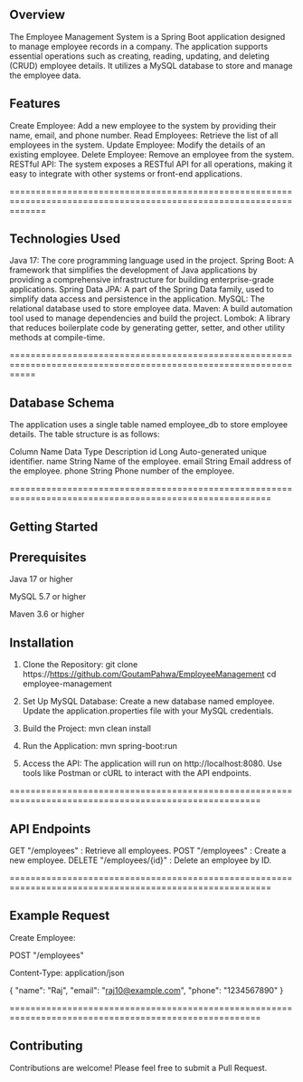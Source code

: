 
Overview
---------

The Employee Management System is a Spring Boot application designed to manage employee records in a company. The application supports essential operations 
such as creating, reading, updating, and deleting (CRUD) employee details. It utilizes a MySQL database to store and manage the employee data.


Features
---------

Create Employee: Add a new employee to the system by providing their name, email, and phone number.
Read Employees: Retrieve the list of all employees in the system.
Update Employee: Modify the details of an existing employee.
Delete Employee: Remove an employee from the system.
RESTful API: The system exposes a RESTful API for all operations, making it easy to integrate with other systems or front-end applications.

===================================================================================================================


Technologies Used
-------------------

Java 17: The core programming language used in the project.
Spring Boot: A framework that simplifies the development of Java applications by providing a comprehensive infrastructure for building enterprise-grade applications.
Spring Data JPA: A part of the Spring Data family, used to simplify data access and persistence in the application.
MySQL: The relational database used to store employee data.
Maven: A build automation tool used to manage dependencies and build the project.
Lombok: A library that reduces boilerplate code by generating getter, setter, and other utility methods at compile-time.

=================================================================================================================


Database Schema
-----------------

The application uses a single table named employee_db to store employee details. The table structure is as follows:

Column Name	Data Type	Description
id	Long	Auto-generated unique identifier.
name	String	Name of the employee.
email	String	Email address of the employee.
phone	String	Phone number of the employee.


========================================================================================================


Getting Started
-----------------


Prerequisites
---------------

Java 17 or higher

MySQL 5.7 or higher

Maven 3.6 or higher



Installation
-------------

1. Clone the Repository:
  git clone https://https://github.com/GoutamPahwa/EmployeeManagement
  cd employee-management

2. Set Up MySQL Database:
  Create a new database named employee.
  Update the application.properties file with your MySQL credentials.

3. Build the Project:
  mvn clean install

4. Run the Application:
  mvn spring-boot:run

5. Access the API:
  The application will run on http://localhost:8080.
  Use tools like Postman or cURL to interact with the API endpoints.

======================================================================================================


API Endpoints
--------------

GET "/employees" : Retrieve all employees.
POST "/employees" : Create a new employee.
DELETE "/employees/{id}" : Delete an employee by ID.

========================================================================================================


Example Request
----------------

Create Employee:

POST "/employees"

Content-Type: application/json

{
    "name": "Raj",
    "email": "raj10@example.com",
    "phone": "1234567890"
}


======================================================================================================


Contributing
-------------

Contributions are welcome! Please feel free to submit a Pull Request.

